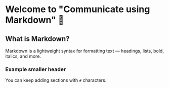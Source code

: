 # Welcome to "Communicate using Markdown" 👋

## What is Markdown?
Markdown is a lightweight syntax for formatting text — headings, lists, bold, italics, and more.

### Example smaller header
You can keep adding sections with `#` characters.
